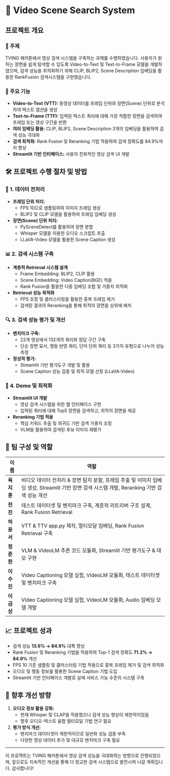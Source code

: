 # 📌 Video Scene Search System

## 프로젝트 개요
### 🎯 주제
TVING 해커톤에서 영상 검색 시스템을 구축하는 과제를 수행하였습니다. 사용자가 원하는 장면을 쉽게 탐색할 수 있도록 Video-to-Text 및 Text-to-Frame 모델을 개발하였으며, 검색 성능을 최적화하기 위해 CLIP, BLIP2, Scene Description 임베딩을 활용한 RankFusion 검색시스템을 구현했습니다.

### 📌 주요 기능
- **Video-to-Text (VTT):** 동영상 데이터를 프레임 단위와 장면(Scene) 단위로 분석하여 텍스트 캡션을 생성
- **Text-to-Frame (TTF):** 입력된 텍스트 쿼리에 대해 가장 적합한 장면을 검색하여 프레임 또는 영상 구간을 반환
- **여러 임베딩 활용:** CLIP, BLIP2, Scene Description 3개의 임베딩을 활용하여 검색 성능 극대화
- **검색 최적화:** Rank Fusion 및 Reranking 기법 적용하여 검색 정확도를 84.9%까지 향상
- **Streamlit 기반 인터페이스:** 사용자 친화적인 영상 검색 UI 개발

## 🛠 프로젝트 수행 절차 및 방법

### 📂 1. 데이터 전처리
- **프레임 단위 처리:**
  - FPS 10으로 샘플링하여 이미지 프레임 생성
  - BLIP2 및 CLIP 모델을 활용하여 프레임 임베딩 생성
- **장면(Scene) 단위 처리:**
  - PySceneDetect를 활용하여 장면 분할
  - Whisper 모델을 이용한 오디오 스크립트 추출
  - LLaVA-Video 모델을 활용한 Scene Caption 생성

### 📊 2. 검색 시스템 구축
- **계층적 Retrieval 시스템 설계**
  - Frame Embedding: BLIP2, CLIP 활용
  - Scene Embedding: Video Caption(BGE) 적용
  - Rank Fusion을 활용한 다중 임베딩 조합 및 가중치 최적화
- **Retrieval 성능 최적화**
  - FPS 조정 및 클러스터링을 활용한 중복 프레임 제거
  - 검색된 결과의 Reranking을 통해 최적의 장면을 상위에 배치

### 🔍 3. 검색 성능 평가 및 개선
- **벤치마크 구축:**
  - 22개 영상에서 132개의 쿼리와 정답 구간 구축
  - 단순 장면 묘사, 행동 반영 쿼리, 단어 단위 쿼리 등 3가지 유형으로 나누어 성능 측정
- **정성적 평가:**
  - Streamlit 기반 평가도구 개발 및 활용
  - Scene Caption 성능 검증 및 최적 모델 선정 (LLaVA-Video)

### 🎥 4. Demo 및 최적화
- **Streamlit UI 개발**
  - 영상 검색 시스템을 위한 웹 인터페이스 구현
  - 입력된 쿼리에 대해 Top5 장면을 검색하고, 최적의 장면을 제공
- **Reranking 기법 적용**
  - 핵심 키워드 추출 및 희귀도 기반 검색 가중치 조정
  - VLM을 활용하여 검색된 후보 이미지 재평가

## 👥 팀 구성 및 역할
| 이름 | 역할 |
|------|------|
| **육지훈** | 비디오 데이터 전처리 & 장면 탐지 분할, 프레임 추출 및 이미지 임베딩 생성, Streamlit 기반 장면 검색 시스템 개발, Reranking 기반 검색 성능 개선 |
| **전 진** | 테스트 데이터셋 및 벤치마크 구축, 계층적 리트리버 구조 설계, Rank Fusion Retrieval |
| **허윤서** | VTT & TTV app.py 제작, 멀티모달 임베딩, Rank Fusion Retrieval 구축 |
| **정준한** | VLM & VideoLM 추론 코드 모듈화, Streamlit 기반 평가도구 & 데모 구현 |
| **이수진** | Video Captioning 모델 실험, VideoLM 모듈화, 테스트 데이터셋 및 벤치마크 구축 |
| **이금상** | Video Captioning 모델 실험, VideoLM 모듈화, Audio 임베딩 모델 개발 |

## 📈 프로젝트 성과
- 검색 성능 **13.6% → 84.9%** 대폭 향상
- Rank Fusion 및 Reranking 기법을 적용하여 Top-1 검색 정확도 **71.2% → 84.9%** 개선
- FPS 10 기준 샘플링 및 클러스터링 기법 적용으로 중복 프레임 제거 및 검색 최적화
- 오디오 및 행동 정보를 활용한 Scene Caption 기법 도입
- Streamlit 기반 인터페이스 개발로 실제 서비스 가능 수준의 시스템 구축

## 🚀 향후 개선 방향
1. **오디오 정보 활용 강화:**
   - 현재 Whisper 및 CLAP을 적용했으나 검색 성능 향상이 제한적이었음
   - 향후 오디오-텍스트 융합 멀티모달 기법 연구 필요
2. **평가 방식 개선:**
   - 벤치마크 데이터셋이 제한적이므로 일반화 성능 검증 부족
   - 다양한 영상 데이터 추가 및 대규모 벤치마크 구축 필요

---

이 프로젝트는 TVING 해커톤에서 영상 검색 성능을 극대화하는 방향으로 진행되었으며, 앞으로도 지속적인 개선을 통해 더 정교한 검색 시스템으로 발전시켜 나갈 계획입니다.
감사합니다!

